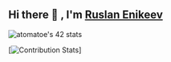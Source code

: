 ## Hi there 👋 , I'm [Ruslan Enikeev](https://github.com/atomatoe) ##

![atomatoe's 42 stats](https://badge42.herokuapp.com/api/stats/atomatoe?privacyEmail=true)

[![Contribution Stats](https://github-contribution-stats.vercel.app/api/?username=atomatoe)]
